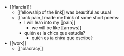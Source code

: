 - [[flancia]]!
  - [[fellowship of the link]] was beautiful as usual
  - [[back pain]] made me think of some short poems:
    - I will lean into my [[pain]]
      - we will be like [[arrows]]
    - quién es la chica que estudia?
      - quién es la chica que escribe?
- [[work]]
  - [[holacracy]]
